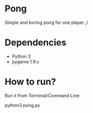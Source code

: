 # Pong
Simple and boring pong for one player ;/

# Dependencies

- Python 3
- pygame 1.9.x

# How to run?

Run it from Terminal/Command Line:

python3 pong.py